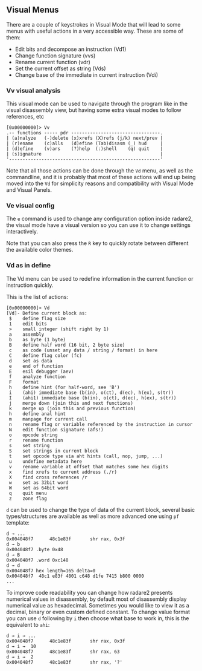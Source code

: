 ## Visual Menus

There are a couple of keystrokes in Visual Mode that will lead to some menus with useful actions in a very accessible way. These are some of them:

* Edit bits and decompose an instruction (Vd1)
* Change function signature (vvs)
* Rename current function (vdr)
* Set the current offset as string (Vds)
* Change base of the immediate in current instruction (Vdi)

### Vv visual analysis

This visual mode can be used to navigate through the program like in the visual disassembly view, but having some extra visual modes to follow references, etc

```
[0x00000000]> Vv
.-- functions ----- pdr ---------------------------------.
| (a)nalyze   (-)delete (x)xrefs (X)refs (j/k) next/prev |
| (r)ename    (c)alls   (d)efine (Tab)disasm (_) hud     |
| (d)efine    (v)ars    (?)help  (:)shell    (q) quit    |
| (s)ignature                                            |
'--------------------------------------------------------'
```

Note that all those actions can be done through the `Vd` menu, as well as the commandline, and it is probably that most of these actions will end up being moved into the `Vd` for simplicity reasons and compatibility with Visual Mode and Visual Panels.

### Ve visual config

The `e` command is used to change any configuration option inside radare2, the visual mode have a visual version so you can use it to change settings interactively.

Note that you can also press the `R` key to quickly rotate between different the available color themes.

### Vd as in define

The Vd menu can be used to redefine information in the current function or instruction quickly.

This is the list of actions:

```
[0x00000000]> Vd
[Vd]- Define current block as:                                                                   
 $    define flag size
 1    edit bits
 >    small integer (shift right by 1)
 a    assembly
 b    as byte (1 byte)
 B    define half word (16 bit, 2 byte size)
 c    as code (unset any data / string / format) in here
 C    define flag color (fc)
 d    set as data
 e    end of function
 E    esil debugger (aev)
 f    analyze function
 F    format
 h    define hint (for half-word, see 'B')
 i    (ahi) immediate base (b(in), o(ct), d(ec), h(ex), s(tr))
 I    (ahi1) immediate base (b(in), o(ct), d(ec), h(ex), s(tr))
 j    merge down (join this and next functions)
 k    merge up (join this and previous function)
 h    define anal hint
 m    manpage for current call
 n    rename flag or variable referenced by the instruction in cursor
 N    edit function signature (afs!)
 o    opcode string
 r    rename function
 s    set string
 S    set strings in current block
 t    set opcode type via aht hints (call, nop, jump, ...)
 u    undefine metadata here
 v    rename variable at offset that matches some hex digits
 x    find xrefs to current address (./r)
 X    find cross references /r
 w    set as 32bit word
 W    set as 64bit word
 q    quit menu
 z    zone flag
```

`d` can be used to change the type of data of the current block, several basic types/structures are available as well as more advanced one using `pf` template:

```
d → ...
0x004048f7      48c1e83f       shr rax, 0x3f
d → b
0x004048f7 .byte 0x48
d → B
0x004048f7 .word 0xc148
d → d
0x004048f7 hex length=165 delta=0
0x004048f7  48c1 e83f 4801 c648 d1fe 7415 b800 0000
...
```

To improve code readability you can change how radare2 presents numerical values in disassembly, by default most of disassembly display numerical value as hexadecimal. Sometimes you would like to view it as a decimal, binary or even custom defined constant. To change value format you can use `d` following by `i` then choose what base to work in, this is the equivalent to `ahi`:

```
d → i → ...
0x004048f7      48c1e83f       shr rax, 0x3f
d → i →  10
0x004048f7      48c1e83f       shr rax, 63
d → i →  2
0x004048f7      48c1e83f       shr rax, '?'
```
